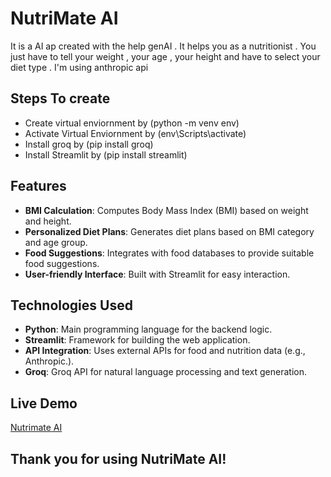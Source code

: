 # NutriMate AI

It is a AI ap created with the help genAI . It helps you as a nutritionist . You just have to tell your weight , your  age , your height and have to select your diet type . I'm using anthropic api 


## Steps To create 

- Create virtual enviornment by (python -m venv env)
- Activate Virtual Enviornment by (env\Scripts\activate)
- Install groq by (pip install groq)
- Install Streamlit by (pip install streamlit)



## Features

- **BMI Calculation**: Computes Body Mass Index (BMI) based on weight and height.
- **Personalized Diet Plans**: Generates diet plans based on BMI category and age group.
- **Food Suggestions**: Integrates with food databases to provide suitable food suggestions.
- **User-friendly Interface**: Built with Streamlit for easy interaction.

## Technologies Used

- **Python**: Main programming language for the backend logic.
- **Streamlit**: Framework for building the web application.
- **API Integration**: Uses external APIs for food and nutrition data (e.g., Anthropic.).
- **Groq**: Groq  API for natural language processing and text generation.


## Live Demo

[Nutrimate AI](https://nutrimate-ai.streamlit.app/)



## Thank you for using NutriMate AI!
